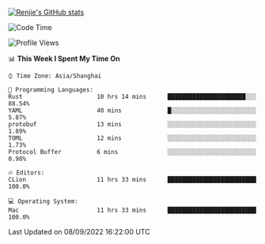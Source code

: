 [![Renjie's GitHub stats](https://github-readme-stats.vercel.app/api?username=liurenjie1024&show_icons=true&theme=chartreuse-dark)](https://github.com/anuraghazra/github-readme-stats)

<!--START_SECTION:waka-->
![Code Time](http://img.shields.io/badge/Code%20Time-148%20hrs%208%20mins-blue)

![Profile Views](http://img.shields.io/badge/Profile%20Views-10-blue)

📊 **This Week I Spent My Time On** 

```text
⌚︎ Time Zone: Asia/Shanghai

💬 Programming Languages: 
Rust                     10 hrs 14 mins      ██████████████████████░░░   88.54% 
YAML                     40 mins             █░░░░░░░░░░░░░░░░░░░░░░░░   5.87% 
protobuf                 13 mins             ░░░░░░░░░░░░░░░░░░░░░░░░░   1.89% 
TOML                     12 mins             ░░░░░░░░░░░░░░░░░░░░░░░░░   1.73% 
Protocol Buffer          6 mins              ░░░░░░░░░░░░░░░░░░░░░░░░░   0.98%

🔥 Editors: 
CLion                    11 hrs 33 mins      █████████████████████████   100.0%

💻 Operating System: 
Mac                      11 hrs 33 mins      █████████████████████████   100.0%

```


 Last Updated on 08/09/2022 16:22:00 UTC
<!--END_SECTION:waka-->

